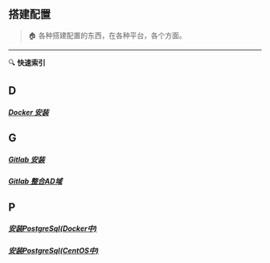 ## 搭建配置

> :house: 各种搭建配置的东西，在各种平台，各个方面。 
-----
:mag: **快速索引**
## D

##### [Docker 安装](build/docs/安装Docker.md)

## G

##### [Gitlab 安装](build/docs/安装Gitlab.md)
##### [Gitlab 整合AD域](build/docs/Gitlab整合AD域.md)

## P

##### [安装PostgreSql(Docker中)](build/docs/Docker安装PostgreSql.md)
##### [安装PostgreSql(CentOS中)](build/docs/安装PostgresSql10.7.md)




